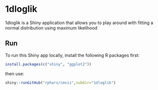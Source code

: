 # 1dloglik

1dloglik is a Shiny application that allows you to play around with fitting a normal distribution using maximum likelihood

## Run

To run this Shiny app locally, install the following R packages first:

```r
install.packages(c("shiny", "ggplot2"))
```

then use:

```r
shiny::runGitHub("rphars/cmviz",subdir="1dloglik")
```
